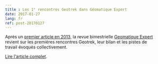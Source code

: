 ```yaml
---
title : Les 1° rencontres Geotrek dans Géomatique Expert
date: 2017-01-27
lang: fr
ref: post-20170127
---
```

Après un <a href="http://geotrek.ecrins-parcnational.fr/ressources/articles/2013-06-GE92-geotrek.pdf" target="_blank">premier article en 2013</a>, la revue bimestrielle <a href="http://www.geomag.fr/" target="_blank">Geomatique Expert</a> revient sur les premières rencontres Geotrek, leur bilan et les pistes de travail évoqués collectivement. 

<a href="http://geotrek.ecrins-parcnational.fr/ressources/articles/2017-01-GE-114-Rencontres-Geotrek.pdf" target="_blank">Lire l'article complet</a>.
